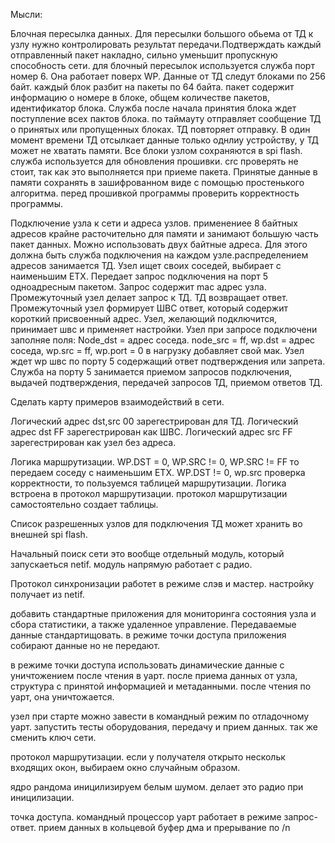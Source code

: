 Мысли:

Блочная пересылка данных.
Для пересылки большого обьема от ТД к узлу нужно контролировать результат передачи.Подтверждать каждый отправленный пакет накладно, сильно уменьшит пропускную способность сети. для блочный пересылок используется служба порт номер 6. 
Она работает поверх WP. Данные от ТД следут блоками по 256 байт. каждый блок разбит на пакеты по 64 байта. пакет содержит информацию о номере в блоке, общем количестве пакетов, идентификатор блока. Служба после начала принятия блока ждет поступление всех пактов блока.
по таймауту отправляет сообщение ТД о принятых или пропущенных блоках. ТД повторяет отправку.
В один момент времени ТД отсылкает данные только однлиу устройству, у ТД может не хватать памяти.
Все блоки узлом сохраняются в spi flash. служба используется для обновления прошивки. 
crc проверять не стоит, так как это выполняется при приеме пакета.
Принятые данные в памяти сохранять в зашифрованном виде с помощью простенького алгоритма.
перед прошивкой программы проверить корректность программы.
 
Подключение узла к сети и адреса узлов.
применениее 8 байтных адресов крайне расточительно для памяти и занимают большую часть пакет данных.
Можно использовать двух байтные адреса. 
Для этого должна быть служба подключения на каждом узле.распределением адресов занимается ТД.
Узел ищет своих соседей, выбирает с наименьшим ETX. Передает запрос подключения на порт 5 одноадресным пакетом.
Запрос содержит mac адрес узла. Промежуточный узел делает запрос к ТД. ТД возвращает ответ. Промежуточный узел формирует ШВС ответ, который содержит короткий присвоенный адрес.
Узел, желающий подключится, принимает швс и применяет настройки. 
Узел при запросе подключени заполняе поля: Node_dst = адрес соседа. node_src = ff, wp.dst = адрес соседа, wp.src = ff, wp.port = 0 в нагрузку добавляет свой мак.
Узел ждет wp швс по порту 5 содержащий ответ подтверждения или запрета.
Служба на порту 5 занимается приемом запросов подключения, выдачей подтверждения, передачей запросов ТД, приемом ответов ТД.

Сделать карту примеров взаимодействий в сети.

Логический адрес dst,src 00 зарегестрирован для ТД.
Логический адрес dst FF зарегестрирован как ШВС.
Логический адрес src FF зарегестрирован как узел без адреса.

Логика маршрутизации.
WP.DST = 0, WP.SRC != 0, WP.SRC != FF то передаем соседу с наименьшим ETX.
WP.DST != 0, wp.src проверка корректности, то пользуемся таблицей маршрутизации.
Логика встроена в протокол маршрутизации. протокол маршрутизации самостоятельно создает таблицы.



Список разрешенных узлов для подключения ТД может хранить во внешней spi flash.

Начальный поиск сети это вообще отдельный модуль, который запускаеться netif.
модуль напрямую работает с радио.

Протокол синхронизации работет в режиме слэв и мастер. настройку получает из netif.

добавить стандартные приложения для мониторинга состояния узла и сбора статистики, а также удаленное управление. Передаваемые данные стандартищовать.
в режиме точки доступа приложения собирают данные но не передают.

в режиме точки доступа использовать динамические данные с уничтожением после чтения в уарт.
после приема данных от узла, структура с принятой информацией и метаданными.
после чтения по уарт, она уничтожается.

узел при старте можно завести в командный режим по отладочному уарт. запустить тесты оборудования, передачу и прием данных.
так же сменить ключ сети.

протокол маршрутизации. если у получателя открыто нескольк входящих окон,
выбираем окно случайным образом.

ядро рандома иницилизируем белым шумом.
делает это радио при иницилизации.

точка доступа. командный процессор уарт работает в режиме запрос-ответ.
прием данных в кольцевой буфер дма и прерывание по /n
